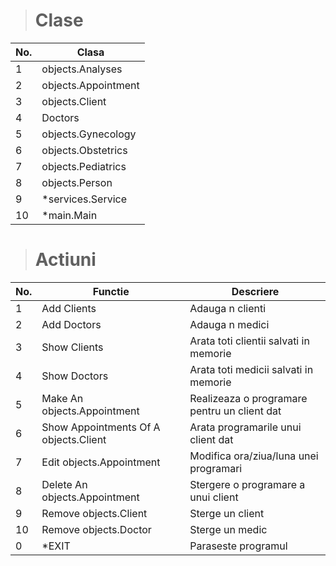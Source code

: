 > # Clase

 | No.  | Clasa        | 
 | :--- |     ----     | 
 | 1    | objects.Analyses     |
 | 2    | objects.Appointment  | 
 | 3    | objects.Client       |
 | 4    | Doctors      |
 | 5    | objects.Gynecology   |
 | 6    | objects.Obstetrics   |
 | 7    | objects.Pediatrics   |
 | 8    | objects.Person       |
 | 9    | *services.Service     |
 | 10   | *main.Main        | 


> # Actiuni

 | No.  | Functie                        | Descriere                                     |
 | :--- |    ----                        |         ---                                   |
 | 1    | Add Clients                    | Adauga n clienti                              |
 | 2    | Add Doctors                    | Adauga n medici                               |
 | 3    | Show Clients                   | Arata toti clientii salvati in memorie        |
 | 4    | Show Doctors                   | Arata toti medicii salvati in memorie         |
 | 5    | Make An objects.Appointment            | Realizeaza o programare pentru un client dat  |
 | 6    | Show Appointments Of A objects.Client  | Arata programarile unui client dat            |
 | 7    | Edit objects.Appointment               | Modifica ora/ziua/luna unei programari        |
 | 8    | Delete An objects.Appointment          | Stergere o programare a unui client           |
 | 9    | Remove objects.Client                  | Sterge un client                              |
 | 10   | Remove objects.Doctor                  | Sterge un medic                               |
 | 0    | *EXIT                          | Paraseste programul                           |